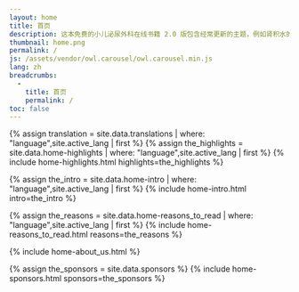 ```yaml
---
layout: home
title: 首页
description: 这本免费的小儿泌尿外科在线书籍 2.0 版包含经常更新的主题，例如肾积水的管理、尿道下裂技术、尿路感染的治疗方法、关于肠和膀胱功能障碍的信息、神经源性膀胱、小儿泌尿肿瘤学等等。
thumbnail: home.png
permalink: /
js: /assets/vendor/owl.carousel/owl.carousel.min.js
lang: zh
breadcrumbs: 
  - 
    title: 首页
    permalink: /
toc: false
---
```


{% assign translation = site.data.translations | where: "language",site.active_lang | first %}
{% assign the_highlights = site.data.home-highlights | where: "language",site.active_lang | first %}
{% include home-highlights.html highlights=the_highlights %}

{% assign the_intro = site.data.home-intro | where: "language",site.active_lang | first %}
{% include home-intro.html intro=the_intro %}

{% assign the_reasons = site.data.home-reasons_to_read | where: "language",site.active_lang | first %}
{% include home-reasons_to_read.html reasons=the_reasons %}

{% include home-about_us.html %}

{% assign the_sponsors = site.data.sponsors %}
{% include home-sponsors.html sponsors=the_sponsors %}